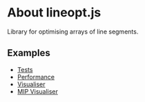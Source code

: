 # About lineopt.js

Library for optimising arrays of line segments.

## Examples

* [Tests](http://signpostmarv.github.io/lineopt.js/examples/tests.html)
* [Performance](http://signpostmarv.github.io/lineopt.js/examples/perf.html)
* [Visualiser](http://signpostmarv.github.io/lineopt.js/examples/vis.html)
* [MIP Visualiser](http://signpostmarv.github.io/lineopt.js/examples/vis.html)
